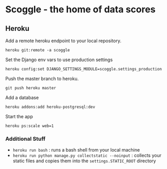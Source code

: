 # Scoggle - the home of data scores

## Heroku

Add a remote heroku endpoint to your local repository.

```
heroku git:remote -a scoggle
```

Set the Django env vars to use production settings

```
heroku config:set DJANGO_SETTINGS_MODULE=scoggle.settings_production
```

Push the master branch to heroku.

```
git push heroku master
```

Add a database

```
heroku addons:add heroku-postgresql:dev
```

Start the app

```
heroku ps:scale web=1
```

### Additional Stuff

* `heroku run bash` : runs a bash shell from your local machine
* `heroku run python manage.py collectstatic --noinput` : collects your static files and copies them into the `settings.STATIC_ROOT` directory